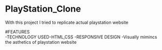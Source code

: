 # PlayStation_Clone

With this project I tried to replicate actual playstation website<br>

#FEATURES<br>
-TECHNOLOGY USED-HTML,CSS
-RESPONSIVE DESIGN
-Visually mimincs the asthetics of playstation website

